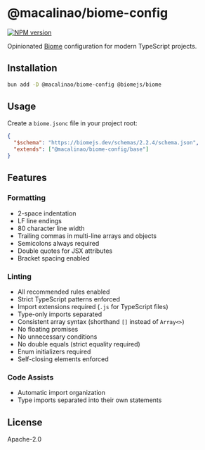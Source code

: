 # @macalinao/biome-config

<a href="https://www.npmjs.com/package/@macalinao/biome-config"><img alt="NPM version" src="https://img.shields.io/npm/v/@macalinao/biome-config.svg?style=for-the-badge&labelColor=000000"></a>

Opinionated [Biome](https://biomejs.dev) configuration for modern TypeScript projects.

## Installation

```bash
bun add -D @macalinao/biome-config @biomejs/biome
```

## Usage

Create a `biome.jsonc` file in your project root:

```json
{
  "$schema": "https://biomejs.dev/schemas/2.2.4/schema.json",
  "extends": ["@macalinao/biome-config/base"]
}
```

## Features

### Formatting

- 2-space indentation
- LF line endings
- 80 character line width
- Trailing commas in multi-line arrays and objects
- Semicolons always required
- Double quotes for JSX attributes
- Bracket spacing enabled

### Linting

- All recommended rules enabled
- Strict TypeScript patterns enforced
- Import extensions required (`.js` for TypeScript files)
- Type-only imports separated
- Consistent array syntax (shorthand `[]` instead of `Array<>`)
- No floating promises
- No unnecessary conditions
- No double equals (strict equality required)
- Enum initializers required
- Self-closing elements enforced

### Code Assists

- Automatic import organization
- Type imports separated into their own statements

## License

Apache-2.0
